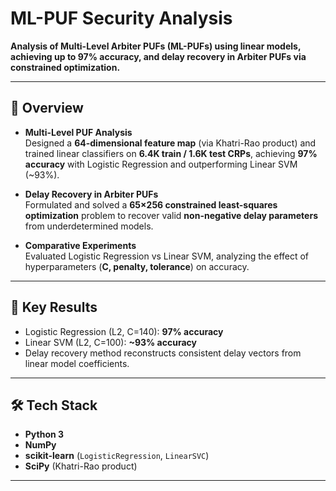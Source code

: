 # ML-PUF Security Analysis

**Analysis of Multi-Level Arbiter PUFs (ML-PUFs) using linear models, achieving up to 97% accuracy, and delay recovery in Arbiter PUFs via constrained optimization.**

---

## 📌 Overview
- **Multi-Level PUF Analysis**  
  Designed a **64-dimensional feature map** (via Khatri-Rao product) and trained linear classifiers on **6.4K train / 1.6K test CRPs**, achieving **97% accuracy** with Logistic Regression and outperforming Linear SVM (~93%).  

- **Delay Recovery in Arbiter PUFs**  
  Formulated and solved a **65×256 constrained least-squares optimization** problem to recover valid **non-negative delay parameters** from underdetermined models.  

- **Comparative Experiments**  
  Evaluated Logistic Regression vs Linear SVM, analyzing the effect of hyperparameters (**C, penalty, tolerance**) on accuracy.  

---

## 🔑 Key Results
- Logistic Regression (L2, C=140): **97% accuracy**  
- Linear SVM (L2, C=100): **~93% accuracy**  
- Delay recovery method reconstructs consistent delay vectors from linear model coefficients.  

---

## 🛠 Tech Stack
- **Python 3**  
- **NumPy**  
- **scikit-learn** (`LogisticRegression`, `LinearSVC`)  
- **SciPy** (Khatri-Rao product)  

---
